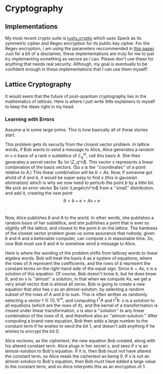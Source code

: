 # Cryptography

## Implementations

My most recent crypto suite is [rusty_crypto](https://github.com/SylvanM/rusty_crypto) which uses Speck as its symmetric cipher and Regev encryption for its public key cipher. For the Regev encryption, I am using the parameters reccommended in [this paper](https://eprint.iacr.org/2019/1148). Just for a bit of a disclaimer, these implementations are truly for me to just try implementing something as secure as I can. Please don't use these for anything that needs real security. Although, my goal is eventually to be confident enough in these implementations that I can use them myself!

## Lattice Cryptography

It would seem that the future of post-quantum cryptography lies in the mathematics of lattices. Here is where I just write little explainers to myself to keep the ideas right in my head.

### Learning with Errors

Assume $q$ is some large prime. This is how basically all of these stories start.

This problem gets its security from the closest vector problem. In lattice words, if Bob wants to send a message to Alice, Alice generates a random $m\times n$ basis of a rank $n$ 
sublattice of $\mathbb{Z_q}^m$, call this basis $A$. She then generates a secret vector $s \in \Z_q^n$. This vector $s$ represents a linear combination of the basis vectors. (So $s$ is the ''coordinates'' of a point relative to $A$.) This linear combination will be $b = As$. Now, if someone got ahold of $A$ and $b$, it would be super easy to find $s$ (this is gaussian elimination) which is why we now need to perturb the point $b$ by a little bit. We pick an error vector $e \sim \Large\chi^m$ from a ''small'' distribution, and add it, creating the new point $$\tilde{b} = b + e = As + e$$.

Now, Alice publishes $\tilde{b}$ and $A$ to the world. In other words, she publishes a random basis of her sublattice, and she publishes a point that is ever so slightly off the lattice, and closest to the point $b$ on the lattice. The hardness of the closest vector problem gives us some assurance that nobody, given $b$ and $A$ and a believable computer, can compute $s$ in reasonable time. So, now Bob must use $\tilde{b}$ and $A$ to somehow send a message to Alice. 

Here is where the wording of the problem shifts from latticey words to linear algebra words. Bob will treat the basis $A$ as a system of equations, where the rows of $A$ represent the coefficients, and the rows of $b$ represent the constant terms on the right-hand side of the equal sign. Since $b = As$, $s$ is a solution of this equation. Of course, Bob doesn't know $b$, but he does know $\tilde{b}$, and so $s$ is ''almost'' a solution, in that when we compute $As$, we get a very small vector that is almost all zeros. Bob is going to create a new equation that *also* has $s$ as an almost-solution, by selecting a random subset of the rows of $A$ and $b$ to sum. This is often written as randomly selecting a vector $t \in \{0, 1\}^m$, and computing $t^T A$ and $t^T b$. $s$ is a solution to all equations (which are the rows of $A$), and the kernel of a transformation is closed under linear transformation, $s$ is also a ''solution'' to any linear combination of the rows of $A$, and therefore also an ''almost-solution.'' After computing a brand-new equation, Bob then adds a large number to the constant term if he wishes to send the bit 1, and doesn't add anything if he wishes to encrypt the bit 0.

Alice recieves, as the ciphertext, the new equation Bob created, along with his altered constant term. Alice plugs in her secret $s$, and sees if $s$ is an almost-solution to Bob's equation. If it is, then Bob must not have altered the constant term, so Alice reads the ciphertext as being 0. If $s$ is not an almost-solution to Bob's equation, then Bob must have added a large value to the constant term, and so Alice interprets this as an encryption of 1.
